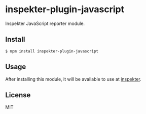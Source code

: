 # inspekter-plugin-javascript
Inspekter JavaScript reporter module.

## Install
`$ npm install inspekter-plugin-javascript`

## Usage
After installing this module, it will be available to use at [inspekter](https://github.com/inspekter/inspekter).

## License
MIT
